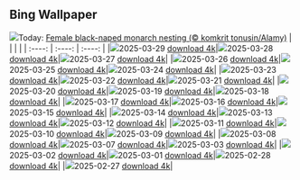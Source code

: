 ## Bing Wallpaper
![](./wallpaper/2025-03-29.jpg)Today: [Female black-naped monarch nesting (© komkrit tonusin/Alamy)](./wallpaper/2025-03-29.jpg)
|      |      |      |
| :----: | :----: | :----: |
|![](./wallpaper/2025-03-29_sm.jpg)2025-03-29 [download 4k](./wallpaper/2025-03-29.jpg)|![](./wallpaper/2025-03-28_sm.jpg)2025-03-28 [download 4k](./wallpaper/2025-03-28.jpg)|![](./wallpaper/2025-03-27_sm.jpg)2025-03-27 [download 4k](./wallpaper/2025-03-27.jpg)|
|![](./wallpaper/2025-03-26_sm.jpg)2025-03-26 [download 4k](./wallpaper/2025-03-26.jpg)|![](./wallpaper/2025-03-25_sm.jpg)2025-03-25 [download 4k](./wallpaper/2025-03-25.jpg)|![](./wallpaper/2025-03-24_sm.jpg)2025-03-24 [download 4k](./wallpaper/2025-03-24.jpg)|
|![](./wallpaper/2025-03-23_sm.jpg)2025-03-23 [download 4k](./wallpaper/2025-03-23.jpg)|![](./wallpaper/2025-03-22_sm.jpg)2025-03-22 [download 4k](./wallpaper/2025-03-22.jpg)|![](./wallpaper/2025-03-21_sm.jpg)2025-03-21 [download 4k](./wallpaper/2025-03-21.jpg)|
|![](./wallpaper/2025-03-20_sm.jpg)2025-03-20 [download 4k](./wallpaper/2025-03-20.jpg)|![](./wallpaper/2025-03-19_sm.jpg)2025-03-19 [download 4k](./wallpaper/2025-03-19.jpg)|![](./wallpaper/2025-03-18_sm.jpg)2025-03-18 [download 4k](./wallpaper/2025-03-18.jpg)|
|![](./wallpaper/2025-03-17_sm.jpg)2025-03-17 [download 4k](./wallpaper/2025-03-17.jpg)|![](./wallpaper/2025-03-16_sm.jpg)2025-03-16 [download 4k](./wallpaper/2025-03-16.jpg)|![](./wallpaper/2025-03-15_sm.jpg)2025-03-15 [download 4k](./wallpaper/2025-03-15.jpg)|
|![](./wallpaper/2025-03-14_sm.jpg)2025-03-14 [download 4k](./wallpaper/2025-03-14.jpg)|![](./wallpaper/2025-03-13_sm.jpg)2025-03-13 [download 4k](./wallpaper/2025-03-13.jpg)|![](./wallpaper/2025-03-12_sm.jpg)2025-03-12 [download 4k](./wallpaper/2025-03-12.jpg)|
|![](./wallpaper/2025-03-11_sm.jpg)2025-03-11 [download 4k](./wallpaper/2025-03-11.jpg)|![](./wallpaper/2025-03-10_sm.jpg)2025-03-10 [download 4k](./wallpaper/2025-03-10.jpg)|![](./wallpaper/2025-03-09_sm.jpg)2025-03-09 [download 4k](./wallpaper/2025-03-09.jpg)|
|![](./wallpaper/2025-03-08_sm.jpg)2025-03-08 [download 4k](./wallpaper/2025-03-08.jpg)|![](./wallpaper/2025-03-07_sm.jpg)2025-03-07 [download 4k](./wallpaper/2025-03-07.jpg)|![](./wallpaper/2025-03-03_sm.jpg)2025-03-03 [download 4k](./wallpaper/2025-03-03.jpg)|
|![](./wallpaper/2025-03-02_sm.jpg)2025-03-02 [download 4k](./wallpaper/2025-03-02.jpg)|![](./wallpaper/2025-03-01_sm.jpg)2025-03-01 [download 4k](./wallpaper/2025-03-01.jpg)|![](./wallpaper/2025-02-28_sm.jpg)2025-02-28 [download 4k](./wallpaper/2025-02-28.jpg)|
|![](./wallpaper/2025-02-27_sm.jpg)2025-02-27 [download 4k](./wallpaper/2025-02-27.jpg)|
